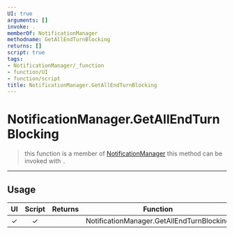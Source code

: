 ```yaml
---
UI: true
arguments: []
invoke: .
memberOf: NotificationManager
methodname: GetAllEndTurnBlocking
returns: []
script: true
tags:
- NotificationManager/_function
- function/UI
- function/script
title: NotificationManager.GetAllEndTurnBlocking
---
```

# NotificationManager.GetAllEndTurnBlocking
> this function is a member of [NotificationManager](civ-6/lua/NotificationManager.md)
> this method can be invoked with `.`
-----
## Usage
|  UI | Script | Returns | Function | Arguments |
|:---:|:------:|-------:|:--------:|:---------|
|✓|✓||NotificationManager.GetAllEndTurnBlocking||
